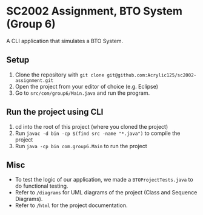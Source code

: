 # SC2002 Assignment, BTO System (Group 6)
A CLI application that simulates a BTO System.

## Setup
1. Clone the repository with `git clone git@github.com:Acrylic125/sc2002-assignment.git`
1. Open the project from your editor of choice (e.g. Eclipse)
1. Go to `src/com/group6/Main.java` and run the program.

## Run the project using CLI
1. cd into the root of this project (where you cloned the project)
1. Run `javac -d bin -cp $(find src -name "*.java")` to compile the project
1. Run `java -cp bin com.group6.Main` to run the project

## Misc 
- To test the logic of our application, we made a `BTOProjectTests.java` to do functional testing. 
- Refer to `/diagrams` for UML diagrams of the project (Class and Sequence Diagrams).
- Refer to `/html` for the project documentation.